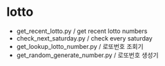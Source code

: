 # lotto

- get_recent_lotto.py / get recent lotto numbers
- check_next_saturday.py / check every saturday
- get_lookup_lotto_number.py / 로또번호 조회기
- get_random_generate_number.py / 로또번호 생성기
